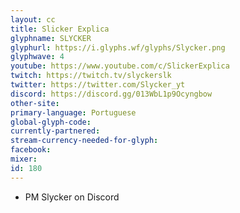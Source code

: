 ```yaml
---
layout: cc
title: Slicker Explica
glyphname: SLYCKER
glyphurl: https://i.glyphs.wf/glyphs/Slycker.png
glyphwave: 4
youtube: https://www.youtube.com/c/SlickerExplica
twitch: https://twitch.tv/slyckerslk
twitter: https://twitter.com/Slycker_yt
discord: https://discord.gg/013WbL1p9Ocyngbow
other-site: 
primary-language: Portuguese
global-glyph-code: 
currently-partnered: 
stream-currency-needed-for-glyph: 
facebook: 
mixer: 
id: 180
---
```

* PM Slycker on Discord
